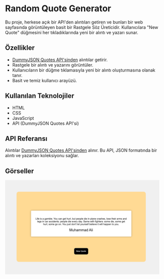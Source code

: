 # Random Quote Generator

Bu proje, herkese açık bir API'den alıntıları getiren ve bunları bir web sayfasında görüntüleyen basit bir Rastgele Söz Üreticidir. Kullanıcılara "New Quote" düğmesini her tıkladıklarında yeni bir alıntı ve yazarı sunar.

## Özellikler

-   [DummyJSON Quotes API'sinden](https://dummyjson.com/quotes) alıntılar getirir.
-   Rastgele bir alıntı ve yazarını görüntüler.
-   Kullanıcıların bir düğme tıklamasıyla yeni bir alıntı oluşturmasına olanak tanır.
-   Basit ve temiz kullanıcı arayüzü.

## Kullanılan Teknolojiler

-   HTML
-   CSS
-   JavaScript
-   API (DummyJSON Quotes API'si)

## API Referansı

Alıntılar [DummyJSON Quotes API'sinden](https://dummyjson.com/quotes) alınır. Bu API, JSON formatında bir alıntı ve yazarları koleksiyonu sağlar.

## Görseller

![Random Quote Generator](img/Random.png)
